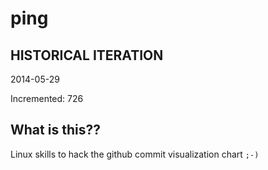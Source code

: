 # ping

## HISTORICAL ITERATION
2014-05-29

Incremented: 726

## What is this?? 
Linux skills to hack the github commit visualization chart `;-)`
